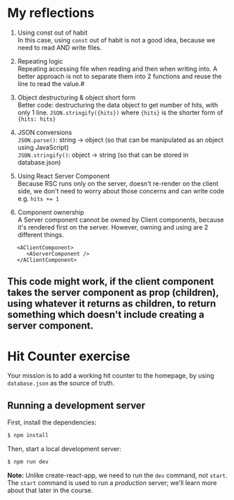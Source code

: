 # My reflections

1. Using const out of habit  
   In this case, using `const` out of habit is not a good idea, because we need to read AND write files.

2. Repeating logic  
   Repeating accessing file when reading and then when writing into. A better approach is not to separate them into 2 functions and reuse the line to read the value.#

3. Object destructuring & object short form  
   Better code: destructuring the data object to get number of hits, with only 1 line.
   `JSON.stringify({hits})` where `{hits}` is the shorter form of `{hits: hits}`

4. JSON conversions  
   `JSON.parse()`: string -> object (so that can be manipulated as an object using JavaScript)  
   `JSON.stringify()`: object -> string (so that can be stored in database.json)

5. Using React Server Component  
   Because RSC runs only on the server, doesn't re-render on the client side, we don't need to worry about those concerns and can write code e.g. `hits += 1`

6. Component ownership  
   A Server component cannot be owned by Client components, because it's rendered first on the server. However, owning and using are 2 different things.

```
   <AClientComponent>
      <AServerComponent />
   </AClientComponent>
```

## This code might work, if the client component takes the server component as prop (children), using whatever it returns as children, to return something which doesn't include creating a server component.

# Hit Counter exercise

Your mission is to add a working hit counter to the homepage, by using `database.json` as the source of truth.

## Running a development server

First, install the dependencies:

```bash
$ npm install
```

Then, start a local development server:

```bash
$ npm run dev
```

**Note:** Unlike create-react-app, we need to run the `dev` command, not `start`. The `start` command is used to run a _production_ server; we'll learn more about that later in the course.
